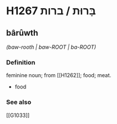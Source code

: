 # H1267 בָּרוּת / ברות

## bârûwth

_(baw-rooth | baw-ROOT | ba-ROOT)_

### Definition

feminine noun; from [[H1262]]; food; meat.

- food
### See also

[[G1033]]

